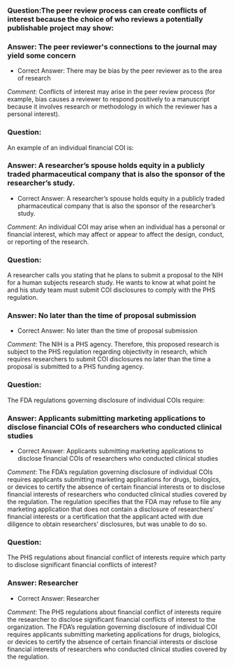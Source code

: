### Question:The peer review process can create conflicts of interest because the choice of who reviews a potentially publishable project may show:

### Answer: The peer reviewer's connections to the journal may yield some concern
- Correct Answer: There may be bias by the peer reviewer as to the area of research

*Comment*: Conflicts of interest may arise in the peer review process (for example, bias causes a reviewer to respond positively to a manuscript because it involves research or methodology in which the reviewer has a personal interest).

### Question:
An example of an individual financial COI is:

### Answer: A researcher’s spouse holds equity in a publicly traded pharmaceutical company that is also the sponsor of the researcher’s study.
- Correct Answer: A researcher’s spouse holds equity in a publicly traded pharmaceutical company that is also the sponsor of the researcher’s study.

*Comment*: An individual COI may arise when an individual has a personal or financial interest, which may affect or appear to affect the design, conduct, or reporting of the research.

### Question:
A researcher calls you stating that he plans to submit a proposal to the NIH for a human subjects research study. He wants to know at what point he and his study team must submit COI disclosures to comply with the PHS regulation.

### Answer: No later than the time of proposal submission
- Correct Answer: No later than the time of proposal submission

*Comment*: The NIH is a PHS agency. Therefore, this proposed research is subject to the PHS regulation regarding objectivity in research, which requires researchers to submit COI disclosures no later than the time a proposal is submitted to a PHS funding agency.

### Question:
The FDA regulations governing disclosure of individual COIs require:

### Answer: Applicants submitting marketing applications to disclose financial COIs of researchers who conducted clinical studies
- Correct Answer: Applicants submitting marketing applications to disclose financial COIs of researchers who conducted clinical studies

*Comment*: The FDA’s regulation governing disclosure of individual COIs requires applicants submitting marketing applications for drugs, biologics, or devices to certify the absence of certain financial interests or to disclose financial interests of researchers who conducted clinical studies covered by the regulation. The regulation specifies that the FDA may refuse to file any marketing application that does not contain a disclosure of researchers’ financial interests or a certification that the applicant acted with due diligence to obtain researchers’ disclosures, but was unable to do so.

### Question:
The PHS regulations about financial conflict of interests require which party to disclose significant financial conflicts of interest?

### Answer: Researcher
- Correct Answer: Researcher

*Comment*: The PHS regulations about financial conflict of interests require the researcher to disclose significant financial conflicts of interest to the organization. The FDA’s regulation governing disclosure of individual COI requires applicants submitting marketing applications for drugs, biologics, or devices to certify the absence of certain financial interests or disclose financial interests of researchers who conducted clinical studies covered by the regulation.
